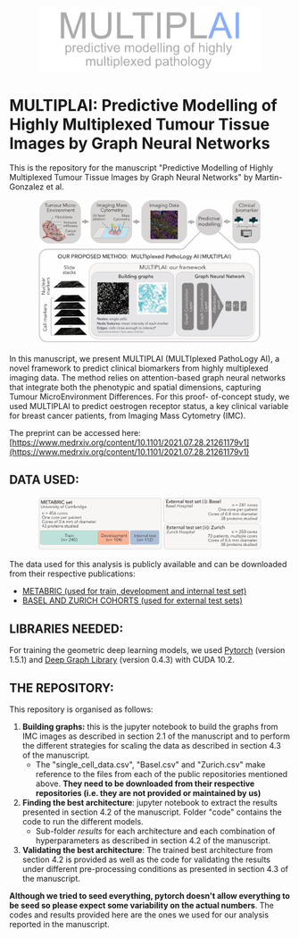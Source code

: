<p align="center">
  <img src="MULTIPLAI.jpg" width="400" />
</p>

# MULTIPLAI: Predictive Modelling of Highly Multiplexed Tumour Tissue Images by Graph Neural Networks
This is the repository for the manuscript "Predictive Modelling of Highly Multiplexed Tumour Tissue Images by Graph Neural Networks" by Martin-Gonzalez et al.

<p align="center">
  <img src="fig1a.jpg" width="400" />
</p>

In this manuscript, we present MULTIPLAI  (MULTIplexed PathoLogy AI), a novel framework to predict clinical biomarkers from highly multiplexed imaging data. The method relies on attention-based graph neural networks that integrate both the phenotypic and spatial dimensions, capturing Tumour MicroEnvironment Differences. For this proof- of-concept study, we used MULTIPLAI to predict oestrogen receptor status, a key clinical variable for breast cancer patients, from Imaging Mass Cytometry (IMC). 

The preprint can be accessed here: [https://www.medrxiv.org/content/10.1101/2021.07.28.21261179v1](https://www.medrxiv.org/content/10.1101/2021.07.28.21261179v1)

## DATA USED:

<p align="center">
  <img src="fig1b.jpg" width="400" />
</p>

The data used for this analysis is publicly available and can be downloaded from their respective publications:

- [METABRIC (used for train, development and internal test set)](https://www.nature.com/articles/s43018-020-0026-6)
- [BASEL AND ZURICH COHORTS (used for external test sets)](https://www.nature.com/articles/s41586-019-1876-x)
  

## LIBRARIES NEEDED:

For training the geometric deep learning models, we used [Pytorch](https://pytorch.org) (version 1.5.1) and [Deep Graph Library](https://www.dgl.ai) (version 0.4.3) with CUDA 10.2. 

## THE REPOSITORY:



This repository is organised as follows:

1. **Building graphs:** this is the jupyter notebook to build the graphs from IMC images as described in section 2.1 of the manuscript and to perform the different strategies for scaling the data as described in section 4.3 of the manuscript.
   - The "single_cell_data.csv", "Basel.csv" and "Zurich.csv" make reference to the files from each of the public repositories mentioned above. **They need to be downloaded from their respective repositories (i.e. they are not provided or maintained by us)**
2. **Finding the best architecture**: jupyter notebook to extract the results presented in section 4.2 of the manuscript. Folder "code" contains the code to run the different models.
   - Sub-folder *results* for each architecture and each combination of hyperparameters as described in section 4.2 of the manuscript. 
3. **Validating the best architecture**: The trained best architecture from section 4.2 is provided as well as the code for validating the results under different pre-processing conditions as presented in section 4.3 of the manuscript.

**Although we tried to seed everything, pytorch doesn't allow everything to be seed so please expect some variability on the actual numbers**. The codes and results provided here are the ones we used for our analysis reported in the manuscript.
